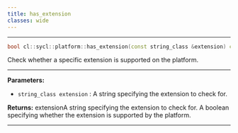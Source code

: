```yaml
---
title: has_extension
classes: wide
---
```



---

```cpp
bool cl::sycl::platform::has_extension(const string_class &extension) const
```


Check whether a specific extension is supported on the platform. 


---
**Parameters:**

 - `string_class extension`
: A string specifying the extension to check for. 

**Returns:** extensionA string specifying the extension to check for. A boolean specifying whether the extension is supported by the platform. 

---
